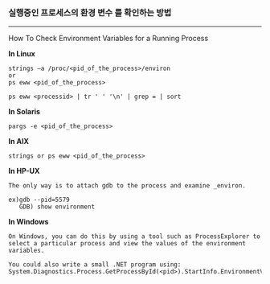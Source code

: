 ### 실행중인 프로세스의 환경 변수 를 확인하는 방법

---

How To Check Environment Variables for a Running Process 



**In Linux**

```
strings –a /proc/<pid_of_the_process>/environ
or
ps eww <pid_of_the_process>

ps eww <processid> | tr ' ' '\n' | grep = | sort
```



**In Solaris**

```
pargs -e <pid_of_the_process>
```



**In AIX**

```
strings or ps eww <pid_of_the_process>
```



**In HP-UX**

```
The only way is to attach gdb to the process and examine _environ.

ex)gdb --pid=5579
   GDB) show environment
```



**In Windows**

```
On Windows, you can do this by using a tool such as ProcessExplorer to select a particular process and view the values of the environment variables.

You could also write a small .NET program using:
System.Diagnostics.Process.GetProcessById(<pid>).StartInfo.EnvironmentVariables 
```

